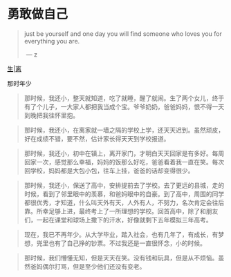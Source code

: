 
# 勇敢做自己
> just be yourself and one day you will find someone who loves you for everything you are.
>
> ​               — z

[生](./_posts/2016-08-15-comeIntoTheWorld.md)|[离](./_posts/2016-10-29-leaveHome.md)

那时年少
>那时候，我还小，整天就知道，吃了就睡，醒了就闹。生了两个女儿，终于有了个儿子，一大家人都把我当成个宝。爷爷奶奶，爸爸妈妈，恨不得一天到晚把我往怀里抱。
 
>那时候，我还小，在离家就一墙之隔的学校上学，还天天迟到。虽然顽皮，好在成绩不错，要不然，估计家长得天天到学校报道。
 
>那时候，我还小，初中在镇上，离开家门，才明白天天回家是有多好。每周回家一次，感觉那么幸福，妈妈的饭那么好吃，爸爸看着我一直在笑。每次回学校，妈妈都是大包小包，往车上挂，爸爸的话却变得很少。
 
>那时候，我还小，保送了高中，安排提前去了学校。去了更远的县城，走的时候，看到了邻里眼中的羡慕，和爸妈眼中的自豪。到了高中，周围的同学都很优秀，才知道，什么叫天外有天，人外有人，不努力，名次肯定会往后靠。所幸足够上进，最终考上了一所理想的学校。回首高中，除了和朋友们，一起在课堂和球场上撒下的汗水，好像就剩下五年模拟三年高考。
 
>现在，我已不再年少。从大学毕业，踏入社会，也有几年了，有成长，有梦想，兜里也有了自己挣的钞票。不过我还是一直很怀念，小的时候。
 
>那时候，我们懵懂无知，但是天天在笑。没有钱和玩具，但是从不烦恼。虽然爸妈偶尔打骂，但是至少他们还没有变老。
